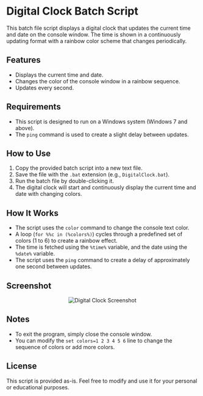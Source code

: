 # Digital Clock Batch Script

This batch file script displays a digital clock that updates the current time and date on the console window. The time is shown in a continuously updating format with a rainbow color scheme that changes periodically.

## Features
- Displays the current time and date.
- Changes the color of the console window in a rainbow sequence.
- Updates every second.

## Requirements
- This script is designed to run on a Windows system (Windows 7 and above).
- The `ping` command is used to create a slight delay between updates.

## How to Use
1. Copy the provided batch script into a new text file.
2. Save the file with the `.bat` extension (e.g., `DigitalClock.bat`).
3. Run the batch file by double-clicking it.
4. The digital clock will start and continuously display the current time and date with changing colors.

## How It Works
- The script uses the `color` command to change the console text color.
- A loop (`for %%c in (%colors%)`) cycles through a predefined set of colors (1 to 6) to create a rainbow effect.
- The time is fetched using the `%time%` variable, and the date using the `%date%` variable.
- The script uses the `ping` command to create a delay of approximately one second between updates.

## Screenshot
<div align="center">
  <img src="Screenshot%202024-06-21%20130934.jpg" alt="Digital Clock Screenshot">
</div>

## Notes
- To exit the program, simply close the console window.
- You can modify the `set colors=1 2 3 4 5 6` line to change the sequence of colors or add more colors.

## License
This script is provided as-is. Feel free to modify and use it for your personal or educational purposes.
